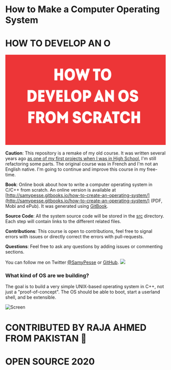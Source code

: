 How to Make a Computer Operating System
=======================================
# HOW TO DEVELOP AN O
<img src = "https://github.com/AhmedRaja1/KHUD-KA-OPERATING-SYSTEM/blob/master/OS.png">

**Caution**: This repository is a remake of my old course. It was written several years ago [as one of my first projects when I was in High School](https://github.com/SamyPesse/devos), I'm still refactoring some parts. The original course was in French and I'm not an English native. I'm going to continue and improve this course in my free-time.

**Book**:
Online book about how to write a computer operating system in C/C++ from scratch.
An online version is available at [http://samypesse.gitbooks.io/how-to-create-an-operating-system/](http://samypesse.gitbooks.io/how-to-create-an-operating-system/) (PDF, Mobi and ePub). It was generated using [GitBook](https://www.gitbook.com/).

**Source Code**: All the system source code will be stored in the [src](https://github.com/SamyPesse/How-to-Make-a-Computer-Operating-System/tree/master/src) directory. Each step will contain links to the different related files.

**Contributions**: This course is open to contributions, feel free to signal errors with issues or directly correct the errors with pull-requests.

**Questions**: Feel free to ask any questions by adding issues or commenting sections.

You can follow me on Twitter [@SamyPesse](https://twitter.com/SamyPesse) or [GitHub](https://github.com/SamyPesse).
<img src = "https://github.com/AhmedRaja1/KHUD-KA-OPERATING-SYSTEM/blob/master/cover_small.jpg">

### What kind of OS are we building?

The goal is to build a very simple UNIX-based operating system in C++, not just a "proof-of-concept". The OS should be able to boot, start a userland shell, and be extensible.

![Screen](./preview.png)
 # CONTRIBUTED BY RAJA AHMED FROM PAKISTAN 💚
 # OPEN SOURCE 2020
